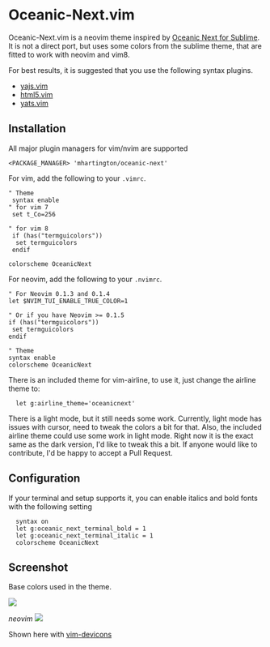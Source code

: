 # Oceanic-Next.vim

Oceanic-Next.vim is a neovim theme inspired by [Oceanic Next for Sublime](https://github.com/voronianski/oceanic-next-color-scheme).
It is not a direct port, but uses some colors from the sublime theme, that are fitted to work with neovim and vim8.

For best results, it is suggested that you use the following syntax plugins.

- [yajs.vim](https://github.com/othree/yajs.vim)
- [html5.vim](https://github.com/othree/html5.vim)
- [yats.vim](https://github.com/HerringtonDarkholme/yats.vim/)

## Installation

All major plugin managers for vim/nvim are supported

 ```vim
<PACKAGE_MANAGER> 'mhartington/oceanic-next'
 ```

For vim, add the following to your `.vimrc`.

 ```viml
" Theme
  syntax enable
" for vim 7
  set t_Co=256

" for vim 8
  if (has("termguicolors"))
   set termguicolors
  endif

colorscheme OceanicNext
 ```

For neovim, add the following to your `.nvimrc`.

```viml
" For Neovim 0.1.3 and 0.1.4
let $NVIM_TUI_ENABLE_TRUE_COLOR=1

" Or if you have Neovim >= 0.1.5
if (has("termguicolors"))
 set termguicolors
endif

" Theme
syntax enable
colorscheme OceanicNext
```

There is an included theme for vim-airline, to use it, just change the airline theme to:

```
  let g:airline_theme='oceanicnext'
```

There is a light mode, but it still needs some work.
Currently, light mode has issues with cursor, need to tweak the colors a bit for that.
Also, the included airline theme could use some work in light mode. Right now it is the exact same as the dark version, I'd like to tweak this a bit.
If anyone would like to contribute, I'd be happy to accept a Pull Request.

## Configuration

If your terminal and setup supports it, you can enable italics and bold fonts with the following setting

```viml
  syntax on
  let g:oceanic_next_terminal_bold = 1
  let g:oceanic_next_terminal_italic = 1
  colorscheme OceanicNext
```



## Screenshot

Base colors used in the theme.

![](https://raw.githubusercontent.com/voronianski/oceanic-next-theme/master/colors.png)

_neovim_
![](https://raw.githubusercontent.com/mhartington/oceanic-next/master/oceanic-next-dark.nvim.png)

Shown here with [vim-devicons](https://github.com/ryanoasis/vim-devicons)

